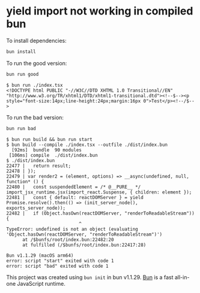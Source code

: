 # yield import not working in compiled bun

To install dependencies:

```bash
bun install
```

To run the good version:

```bash
bun run good
```

```
$ bun run ./index.tsx
<!DOCTYPE html PUBLIC "-//W3C//DTD XHTML 1.0 Transitional//EN" "http://www.w3.org/TR/xhtml1/DTD/xhtml1-transitional.dtd"><!--$--><p style="font-size:14px;line-height:24px;margin:16px 0">Test</p><!--/$-->
```

To run the bad version:

```bash
bun run bad
```

```
$ bun run build && bun run start
$ bun build --compile ./index.tsx --outfile ./dist/index.bun
  [92ms]  bundle  90 modules
 [106ms] compile  ./dist/index.bun
$ ./dist/index.bun
22477 |   return result;
22478 | });
22479 | var render2 = (element, options) => __async(undefined, null, function* () {
22480 |   const suspendedElement = /* @__PURE__ */ import_jsx_runtime.jsx(import_react.Suspense, { children: element });
22481 |   const { default: reactDOMServer } = yield Promise.resolve().then(() => (init_server_node(), exports_server_node));
22482 |   if (Object.hasOwn(reactDOMServer, "renderToReadableStream")) {
                           ^
TypeError: undefined is not an object (evaluating 'Object.hasOwn(reactDOMServer, "renderToReadableStream")')
      at /$bunfs/root/index.bun:22482:20
      at fulfilled (/$bunfs/root/index.bun:22417:28)

Bun v1.1.29 (macOS arm64)
error: script "start" exited with code 1
error: script "bad" exited with code 1
```

This project was created using `bun init` in bun v1.1.29. [Bun](https://bun.sh) is a fast all-in-one JavaScript runtime.
